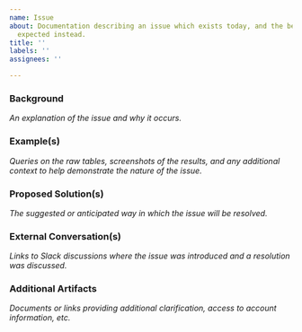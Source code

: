 ```yaml
---
name: Issue
about: Documentation describing an issue which exists today, and the behavior or data
  expected instead.
title: ''
labels: ''
assignees: ''

---
```


### Background
*An explanation of the issue and why it occurs.*

### Example(s)
*Queries on the raw tables, screenshots of the results, and any additional context to help demonstrate the nature of the issue.*

### Proposed Solution(s)
*The suggested or anticipated way in which the issue will be resolved.*

### External Conversation(s)
*Links to Slack discussions where the issue was introduced and a resolution was discussed.*

### Additional Artifacts
*Documents or links providing additional clarification, access to account information, etc.*
